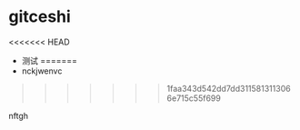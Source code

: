 # gitceshi

<<<<<<< HEAD
- 测试
=======
- nckjwenvc
>>>>>>> 1faa343d542dd7dd3115813113066e715c55f699

nftgh
